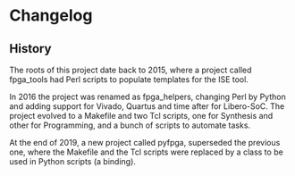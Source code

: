 # Changelog

## History

The roots of this project date back to 2015, where a project called fpga_tools had Perl scripts to populate templates for the ISE tool.

In 2016 the project was renamed as fpga_helpers, changing Perl by Python and adding support for Vivado, Quartus and time after for Libero-SoC. The project evolved to a Makefile and two Tcl scripts, one for Synthesis and other for Programming, and a bunch of scripts to automate tasks.

At the end of 2019, a new project called pyfpga, superseded the previous one, where the Makefile and the Tcl scripts were replaced by a class to be used in Python scripts (a binding).

